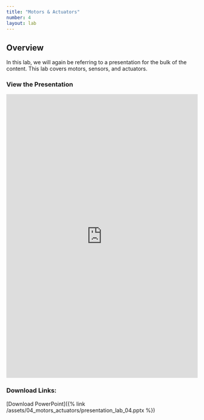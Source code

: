 ```yaml
---
title: "Motors & Actuators"
number: 4
layout: lab
---
```


<!-- There is no dynamic figures script on this page, as there are no elements. If you add elements, please go to another page and copy the notice and script at the top and bottom of the page, to keep the formatting of figures consistent. -->

## Overview

In this lab, we will again be referring to a presentation for the bulk of the content. This lab covers motors, sensors, and actuators.

### View the Presentation

<!-- INSERT THE PRESENTATION EMBED -->
<div style="display: flex; justify-content: center;">
    <iframe src="https://docs.google.com/presentation/d/1GTvaf5_BRBCuQHkWB23X4NHUpbnh06Do/embed?start=false&loop=true&delayms=3000" 
            frameborder="0" 
            width="1280" 
            height="749" 
            allowfullscreen="true" 
            mozallowfullscreen="true" 
            webkitallowfullscreen="true">
    </iframe>
</div>

### Download Links:

[Download PowerPoint]({% link /assets/04_motors_actuators/presentation_lab_04.pptx %})
